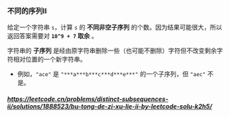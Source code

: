### 不同的序列II

给定一个字符串 `s`，计算 `s` 的 **不同非空子序列** 的个数。因为结果可能很大，所以返回答案需要对 **`10^9 + 7` 取余** 。

字符串的 **子序列** 是经由原字符串删除一些（也可能不删除）字符但不改变剩余字符相对位置的一个新字符串。

- 例如，`"ace"` 是 `"***a***b***c***d***e***"` 的一个子序列，但 `"aec"` 不是。



##### https://leetcode.cn/problems/distinct-subsequences-ii/solutions/1888523/bu-tong-de-zi-xu-lie-ii-by-leetcode-solu-k2h5/